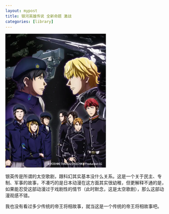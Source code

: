 ```yaml
---
layout: mypost
title: 银河英雄传说 全新命题 激战
categories: [library]
---
```


<img src="../../posts/2022-library/galaxy.webp" alt="image" style="zoom:70%;" />

银英传是所谓的太空歌剧，跟科幻其实基本没什么关系。这是一个关于民主、专制、军事的故事，不凑巧的是日本动漫在这方面其实很幼稚，但更解释不通的是，如果能忍受这部动漫过于戏剧性的情节（此时默念，这是太空歌剧），那么这部动漫观感不错。

我也没有看过多少传统的帝王将相故事，就当这是一个传统的帝王将相故事吧。